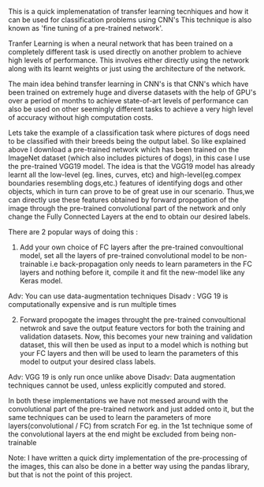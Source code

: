 This is a quick implemenatation of transfer learning tecnhiques and how it can be used for classification problems using CNN's
This technique is also known as 'fine tuning of a pre-trained network'.

Tranfer Learning is when a neural network that has been trained on a completely different task is used directly on another problem to achieve high levels of performance. This involves either directly using the network along with its learnt weights or just using the architecture of the network.

The main idea behind transfer learning in CNN's is that CNN's which have been trained on extremely huge and diverse datasets with the help of GPU's over a period of months to achieve state-of-art levels of performance can also be used on other seemingly different tasks to achieve a very high level of accuracy without high computation costs.

Lets take the example of a classification task where pictures of dogs need to be classified with their breeds being the output label. So like explained above I download a pre-trained network which has been trained on the ImageNet dataset (which also includes pictures of dogs), in this case I use the pre-trained VGG19 model. The idea is that the VGG19 model has already learnt all the low-level (eg. lines, curves, etc) and high-level(eg.compex boundaries resembling dogs,etc.) features of identifying dogs and other objects, which in turn can prove to be of great use in our scenario. Thus,we can directly use these features obtained by forward propogation of the image through the pre-trained convolutional part of the network and only change the Fully Connected Layers at the end to obtain our desired labels.

There are 2 popular ways of doing this :

1) Add your own choice of FC layers after the pre-trained convoultional model, set all the layers of pre-trained convolutional model to be non-trainable i.e back-propagation only needs to learn parameters in the FC layers and nothing before it, compile it and fit the new-model like any Keras model.

Adv: You can use data-augmentation techniques
Disadv : VGG 19 is computationally expensive and is run multiple times

2) Forward propogate the images throught the pre-trained convoultional netwrok and save the output feature vectors for both the training and validation datasets. Now, this becomes your new training and validation dataset, this will then be used as input to a model which is nothing but your FC layers and then will be used to learn the parameters of this model to output your desired class labels.

Adv: VGG 19 is only run once unlike above
Disadv: Data augmentation techniques cannot be used, unless explicitly computed and stored.


In both these implementations we have not messed around with the convolutional part of the pre-trained network and just added onto it, but the same techniques can be used to learn the parameters of more layers(convolutional / FC) from scratch
For eg. in the 1st technique some of the convolutional layers at the end might be excluded from being non-trainable



Note: I have written a quick dirty implementation of the pre-processing of the images, this can also be done in a better way using the pandas library, but that is not the point of this project.
